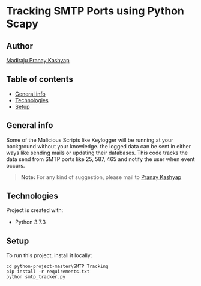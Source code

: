 # Tracking SMTP Ports using Python Scapy

## Author

[Madiraju Pranay Kashyap](https://pranaykashyap.github.io/)

## Table of contents
* [General info](#general-info)
* [Technologies](#technologies)
* [Setup](#setup)

## General info
Some of the Malicious Scripts like Keylogger will be running at your background without your knowledge. the logged data can be sent in either ways like sending mails or updating their databases. This code tracks the data send from SMTP ports like 25, 587, 465 and notify the user when event occurs.
> **Note:** For any kind of suggestion, please mail to [Pranay Kashyap](mailto:pranaykshp@gmail.com) 
	
## Technologies
Project is created with:
* Python 3.7.3
	
## Setup
To run this project, install it locally:

```
cd python-project-master\SMTP Tracking
pip install -r requirements.txt
python smtp_tracker.py
```
